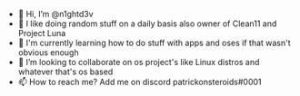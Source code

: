 - 👋 Hi, I’m @n1ghtd3v
- 👀 I like doing random stuff on a daily basis also owner of Clean11 and Project Luna 
- 🌱 I'm currently learning how to do stuff with apps and oses if that wasn't obvious enough
- 💞️ I’m looking to collaborate on os project's like Linux distros and whatever that's os based
- 📫 How to reach me? Add me on discord patrickonsteroids#0001


